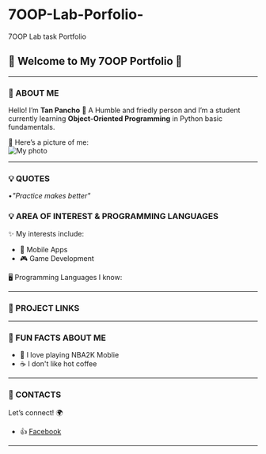 # 7OOP-Lab-Porfolio-
7OOP Lab task Portfolio 

## 🌟 Welcome to My 7OOP Portfolio 🌟

---

### 👤 ABOUT ME
Hello! I’m **Tan Pancho** 👋 
A Humble and friedly person and 
I’m a student currently learning **Object-Oriented Programming** in Python basic fundamentals. 

📸 Here’s a picture of me:  
![My photo]()  

---
### 💡 QUOTES
•*"Practice makes better"*

### 💡 AREA OF INTEREST & PROGRAMMING LANGUAGES
✨ My interests include:  
- 📱 Mobile Apps    
- 🎮 Game Development  

🖥️ Programming Languages I know: 


---

### 📂 PROJECT LINKS

---

### 🎉 FUN FACTS ABOUT ME
- 🏀 I love playing NBA2K Moblie    
- ☕ I don't like hot coffee

---

### 📱 CONTACTS
Let’s connect! 🌍  
- 👍 [Facebook](https://facebook.com/09632213477)  

---

